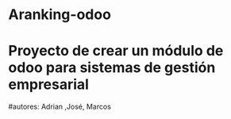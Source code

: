# Aranking-odoo
# Proyecto de crear un módulo de odoo para sistemas de gestión empresarial
#autores: Adrian ,José, Marcos